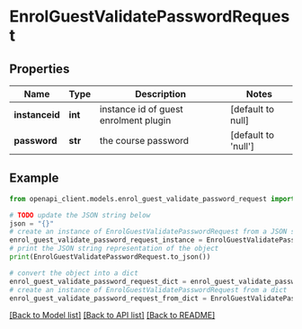 # EnrolGuestValidatePasswordRequest


## Properties

Name | Type | Description | Notes
------------ | ------------- | ------------- | -------------
**instanceid** | **int** | instance id of guest enrolment plugin | [default to null]
**password** | **str** | the course password | [default to 'null']

## Example

```python
from openapi_client.models.enrol_guest_validate_password_request import EnrolGuestValidatePasswordRequest

# TODO update the JSON string below
json = "{}"
# create an instance of EnrolGuestValidatePasswordRequest from a JSON string
enrol_guest_validate_password_request_instance = EnrolGuestValidatePasswordRequest.from_json(json)
# print the JSON string representation of the object
print(EnrolGuestValidatePasswordRequest.to_json())

# convert the object into a dict
enrol_guest_validate_password_request_dict = enrol_guest_validate_password_request_instance.to_dict()
# create an instance of EnrolGuestValidatePasswordRequest from a dict
enrol_guest_validate_password_request_from_dict = EnrolGuestValidatePasswordRequest.from_dict(enrol_guest_validate_password_request_dict)
```
[[Back to Model list]](../README.md#documentation-for-models) [[Back to API list]](../README.md#documentation-for-api-endpoints) [[Back to README]](../README.md)



